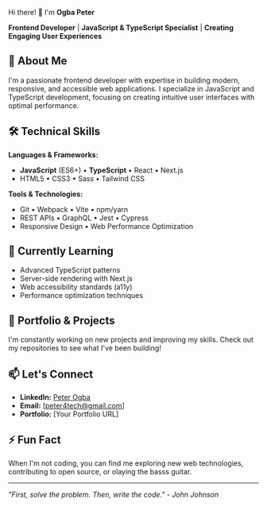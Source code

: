 Hi there! 👋 I'm **Ogba Peter**

**Frontend Developer** | **JavaScript & TypeScript Specialist** | **Creating Engaging User Experiences**

## 🚀 About Me

I'm a passionate frontend developer with expertise in building modern, responsive, and accessible web applications. I specialize in JavaScript and TypeScript development, focusing on creating intuitive user interfaces with optimal performance.

## 🛠️ Technical Skills

**Languages & Frameworks:**
- **JavaScript** (ES6+) • **TypeScript** • React • Next.js
- HTML5 • CSS3 • Sass • Tailwind CSS

**Tools & Technologies:**
- Git • Webpack • Vite • npm/yarn
- REST APIs • GraphQL • Jest • Cypress
- Responsive Design • Web Performance Optimization



## 🌱 Currently Learning

- Advanced TypeScript patterns
- Server-side rendering with Next.js
- Web accessibility standards (a11y)
- Performance optimization techniques

## 💼 Portfolio & Projects

I'm constantly working on new projects and improving my skills. Check out my repositories to see what I've been building!

## 📫 Let's Connect

- **LinkedIn:** [Peter Ogba](https://www.linkedin.com/in/peter-ogba-970a0615b/)
- **Email:** [peter4tech@gmail.com]
- **Portfolio:** [Your Portfolio URL]

## ⚡ Fun Fact

When I'm not coding, you can find me exploring new web technologies, contributing to open source, or olaying the basss guitar.

---

*"First, solve the problem. Then, write the code." - John Johnson*

